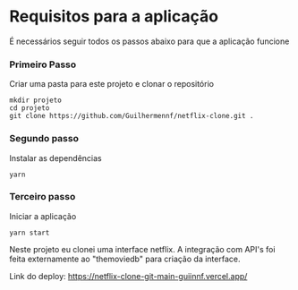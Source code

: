 # Requisitos para a aplicação

É necessários seguir todos os passos abaixo para que a aplicação funcione

### Primeiro Passo

Criar uma pasta para este projeto e clonar o repositório

```
mkdir projeto
cd projeto
git clone https://github.com/Guilhermennf/netflix-clone.git .
```

### Segundo passo

Instalar as dependências

```
yarn
```

### Terceiro passo

Iniciar a aplicação

```
yarn start
```

Neste projeto eu clonei uma interface netflix. A integração com API's foi feita externamente ao "themoviedb" para criação da interface.

Link do deploy: https://netflix-clone-git-main-guiinnf.vercel.app/
